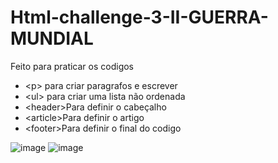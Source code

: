 # Html-challenge-3-II-GUERRA-MUNDIAL
Feito para praticar os codigos
<ul>
<li>&lt;p> para criar paragrafos e escrever</li>
<li>&lt;ul> para criar uma lista não ordenada</li>
<li>&lt;header>Para definir o cabeçalho</li>
<li>&lt;article>Para definir o artigo</li>
<li>&lt;footer>Para definir o final do codigo</li>
</ul>

![image](https://github.com/user-attachments/assets/dd4ed808-79d0-4d99-a66d-d0d34bc05a78)
![image](https://github.com/user-attachments/assets/f9b13950-71e9-41fd-a404-97b045286d45)
